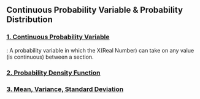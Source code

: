 ## Continuous Probability Variable & Probability Distribution

### [1. Continuous Probability Variable](https://sites.nicholas.duke.edu/statsreview/continuous-probability-distributions/)
: A probability variable in which the X(Real Number) can take on any value (is continuous) between a section.

### [2. Probability Density Function](https://www.math24.net/probability-density-function/)


### [3. Mean, Variance, Standard Deviation](https://www.math24.net/probability-density-function/)
